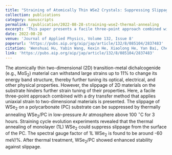 ```yaml
---
title: "Straining of Atomically Thin WSe2 Crystals: Suppressing Slippage by Thermal Annealing"
collection: publications
category: manuscripts
permalink: /publication/2022-08-28-straining-wse2-thermal-annealing
excerpt: 'This paper presents a facile three-point approach combined with a dry transfer method to apply uniaxial strain to two-dimensional materials, effectively suppressing slippage of WSe2 on substrate through thermal annealing.'
date: 2022-08-28
venue: 'Journal of Applied Physics, Volume 132, Issue 8'
paperurl: 'https://pubs.aip.org/aip/jap/article/132/8/085104/2837483'
citation: 'Wenshuai Hu, Yabin Wang, Kexin He, Xiaolong He, Yan Bai, Chenyang Liu, Nan Zhou, Haolin Wang, Peixian Li, Xiaohua Ma, Yong Xie. (2022). &quot;Straining of Atomically Thin WSe2 Crystals: Suppressing Slippage by Thermal Annealing.&quot; <i>Journal of Applied Physics</i>, 132(8).' 
link: 'https://pubs.aip.org/aip/jap/article/132/8/085104/2837483'
---
```


The atomically thin two-dimensional (2D) transition-metal dichalcogenide (e.g., MoS$_2$) material can withstand large strains up to 11% to change its energy band structure, thereby further tuning its optical, electrical, and other physical properties. However, the slippage of 2D materials on the substrate hinders further strain tuning of their properties. Here, a facile three-point approach combined with a dry transfer method that applies uniaxial strain to two-dimensional materials is presented. The slippage of WSe$_2$ on a polycarbonate (PC) substrate can be suppressed by thermally annealing WSe$_2$/PC in low-pressure Ar atmosphere above 100 $^{\circ}$C for 3 hours. Straining cycle evolution experiments revealed that the thermal annealing of monolayer (1L) WSe$_2$ could suppress slippage from the surface of the PC. The spectral gauge factor of 1L WSe$_2$ is found to be around -60 meV/%. After thermal treatment, WSe$_2$/PC showed enhanced stability against slippage.
